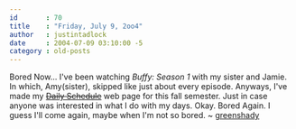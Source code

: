 ```yaml
---
id       : 70
title    : "Friday, July 9, 2oo4"
author   : justintadlock
date     : 2004-07-09 03:10:00 -5
category : old-posts
---
```


Bored Now...  I've been watching <i> Buffy: Season 1</i> with my sister and Jamie.  In which, Amy(sister), skipped like just about every episode.  Anyways, I've made my <a href="me/class_schedule_fall04.html" title="Link No Longer Works" rel="external"><del> Daily Schedule</del></a> web page for this fall semester.  Just in case anyone was interested in what I do with my days.  Okay.  Bored Again.  I guess I'll come again, maybe when I'm not so bored.  ~ <a href="mailto:webmaster@dark-autumn.com"> greenshady</a>
